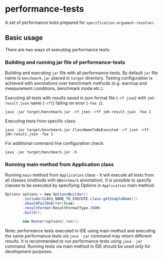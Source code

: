 performance-tests
=================

A set of performance tests prepared for `specification-argument-resolver`.

Basic usage
-----------
There are two ways of executing performance tests:

### Building and running jar file of performance-tests ###
Building and executing `jar` file with all performance-tests. By default `jar` file name is `benchmark.jar` placed in `target` directory. Testing configuration is achieved with annotations over benchmark methods (e.g. warmup and measurement conditions, benchmark mode etc.).

Executing all tests with results saved in json format file (`-rf json`) with `jmh-result.json` name (`-rff`) failing on error (`-foe 1`).
```shell
java -jar target/benchmark.jar -rf json -rff jmh-result.json -foe 1
```

Executing tests from specific class:
```shell
java -jar target/benchmark.jar ClassNameToBeExecuted -rf json -rff jmh-result.json -foe 1
```

For additional command line configuration check:
```shell
java -jar target/benchmark.jar -h
```

### Running main method from Application class ###
Running `main` method from `Application` class - it will execute all tests from all classes (methods with `@Benchmark` annotation). It is possible to specify classes to be executed by specifying Options in `Application` main method:
```java
Options options = new OptionsBuilder()
        .include(CLASS_NAME_TO_EXECUTE.class.getSimpleName())
        .shouldFailOnError(true)
        .resultFormat(ResultFormatType.JSON)
        .build();

        new Runner(options).run();
```

Note: performance tests executed in IDE using main method and executing the same performance tests via `java -jar` command may return different results. It is recommended to run performance tests using `java -jar` command. Running tests via main method in IDE should be used only for development purposes.

